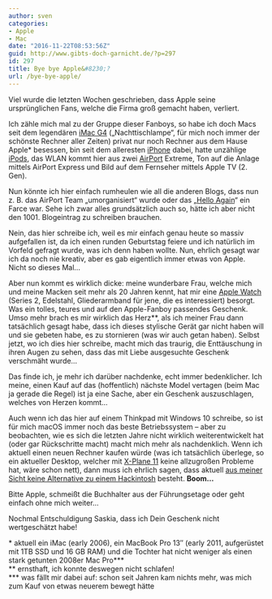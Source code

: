 ```yaml
---
author: sven
categories:
- Apple
- Mac
date: "2016-11-22T08:53:56Z"
guid: http://www.gibts-doch-garnicht.de/?p=297
id: 297
title: Bye bye Apple&#8230;?
url: /bye-bye-apple/
---
```


Viel wurde die letzten Wochen geschrieben, dass Apple seine ursprünglichen Fans, welche die Firma groß gemacht haben, verliert.

Ich zähle mich mal zu der Gruppe dieser Fanboys, so habe ich doch Macs seit dem legendären [iMac G4](https://en.wikipedia.org/wiki/IMac_G4) („Nachttischlampe“, für mich noch immer der schönste Rechner aller Zeiten) privat nur noch Rechner aus dem Hause Apple\* besessen, bin seit dem alleresten [iPhone](https://de.wikipedia.org/wiki/IPhone) dabei, hatte unzählige [iPods](https://de.wikipedia.org/wiki/IPod), das WLAN kommt hier aus zwei [AirPort](https://de.wikipedia.org/wiki/Apple_AirPort) Extreme, Ton auf die Anlage mittels AirPort Express und Bild auf dem Fernseher mittels Apple TV (2. Gen).

Nun könnte ich hier einfach rumheulen wie all die anderen Blogs, dass nun z. B. das AirPort Team „umorganisiert“ wurde oder das „[Hello Again](http://www.apple.com/apple-events/october-2016/)“ ein Farce war. Sehe ich zwar alles grundsätzlich auch so, hätte ich aber nicht den 1001. Blogeintrag zu schreiben brauchen.

Nein, das hier schreibe ich, weil es mir einfach genau heute so massiv aufgefallen ist, da ich einen runden Geburtstag feiere und ich natürlich im Vorfeld gefragt wurde, was ich denn haben wollte. Nun, ehrlich gesagt war ich da noch nie kreativ, aber es gab eigentlich immer etwas von Apple. Nicht so dieses Mal…

Aber nun kommt es wirklich dicke: meine wunderbare Frau, welche mich und meine Macken seit mehr als 20 Jahren kennt, hat mir eine [Apple Watch](http://www.apple.com/de/shop/buy-watch/apple-watch/silber-edelstahl-edelstahl-gliederarmband?product=MNPT2ZD/A&step=detail) (Series 2, Edelstahl, Gliederarmband für jene, die es interessiert) besorgt. Was ein tolles, teures und auf den Apple-Fanboy passendes Geschenk.  
Umso mehr brach es mir wirklich das Herz\*\*, als ich meiner Frau dann tatsächlich gesagt habe, dass ich dieses stylische Gerät gar nicht haben will und sie gebeten habe, es zu stornieren (was wir auch getan haben). Selbst jetzt, wo ich dies hier schreibe, macht mich das traurig, die Enttäuschung in ihren Augen zu sehen, dass das mit Liebe ausgesuchte Geschenk verschmäht wurde…

Das finde ich, je mehr ich darüber nachdenke, echt immer bedenklicher. Ich meine, einen Kauf auf das (hoffentlich) nächste Model vertagen (beim Mac ja gerade die Regel) ist ja eine Sache, aber ein Geschenk auszuschlagen, welches von Herzen kommt…

Auch wenn ich das hier auf einem Thinkpad mit Windows 10 schreibe, so ist für mich macOS immer noch das beste Betriebssystem – aber zu beobachten, wie es sich die letzten Jahre nicht wirklich weiterentwickelt hat (oder gar Rückschritte macht) macht mich mehr als nachdenklich. Wenn ich aktuell einen neuen Rechner kaufen würde (was ich tatsächlich überlege, so ein aktueller Desktop, welcher mit [X-Plane 11](http://www.x-plane.com/2016/10/x-plane-11-coming-holiday-season/) keine allzugroßen Probleme hat, wäre schon nett), dann muss ich ehrlich sagen, dass aktuell [aus meiner Sicht keine Alternative zu einem Hackintosh](https://www.tonymacx86.com/) besteht. **Boom…**

Bitte Apple, schmeißt die Buchhalter aus der Führungsetage oder geht einfach ohne mich weiter…

Nochmal Entschuldigung Saskia, dass ich Dein Geschenk nicht wertgeschätzt habe!

\* aktuell ein iMac (early 2006), ein MacBook Pro 13″ (early 2011, aufgerüstet mit 1TB SSD und 16 GB RAM) und die Tochter hat nicht weniger als einen stark getunten 2008er Mac Pro\*\*\*  
\*\* ernsthaft, ich konnte deswegen nicht schlafen!  
\*\*\* was fällt mir dabei auf: schon seit Jahren kam nichts mehr, was mich zum Kauf von etwas neuerem bewegt hätte